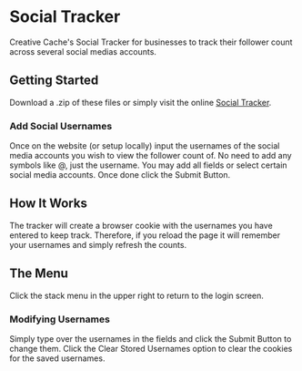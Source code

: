 # Social Tracker

Creative Cache's Social Tracker for businesses to track their follower count across several social medias accounts.

## Getting Started

Download a .zip of these files or simply visit the online [Social Tracker](http://creativecache.us/social-tracker/).

### Add Social Usernames

Once on the website (or setup locally) input the usernames of the social media accounts you wish to view the follower count of. No need to add any symbols like @, just the username. You may add all fields or select certain social media accounts. Once done click the Submit Button.

## How It Works

The tracker will create a browser cookie with the usernames you have entered to keep track. Therefore, if you reload the page it will remember your usernames and simply refresh the counts.

## The Menu

Click the stack menu in the upper right to return to the login screen.

### Modifying Usernames

Simply type over the usernames in the fields and click the Submit Button to change them. Click the Clear Stored Usernames option to clear the cookies for the saved usernames.